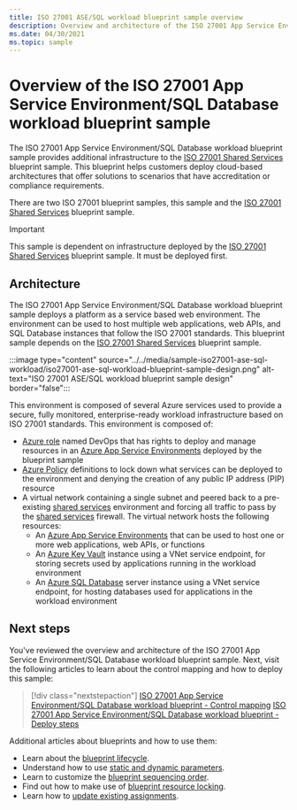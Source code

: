 ```yaml
---
title: ISO 27001 ASE/SQL workload blueprint sample overview
description: Overview and architecture of the ISO 27001 App Service Environment/SQL Database workload blueprint sample.
ms.date: 04/30/2021
ms.topic: sample
---
```

# Overview of the ISO 27001 App Service Environment/SQL Database workload blueprint sample

The ISO 27001 App Service Environment/SQL Database workload blueprint sample provides additional
infrastructure to the [ISO 27001 Shared Services](../iso27001-shared/index.md) blueprint sample.
This blueprint helps customers deploy cloud-based architectures that offer solutions to scenarios
that have accreditation or compliance requirements.

There are two ISO 27001 blueprint samples, this sample and the [ISO 27001 Shared
Services](../iso27001-shared/index.md) blueprint sample.

> [!IMPORTANT]
> This sample is dependent on infrastructure deployed by the [ISO 27001 Shared Services](../iso27001-shared/index.md)
> blueprint sample. It must be deployed first.

## Architecture

The ISO 27001 App Service Environment/SQL Database workload blueprint sample deploys a platform as
a service based web environment. The environment can be used to host multiple web applications, web
APIs, and SQL Database instances that follow the ISO 27001 standards. This blueprint sample depends
on the [ISO 27001 Shared Services](../iso27001-shared/index.md) blueprint sample.

:::image type="content" source="../../media/sample-iso27001-ase-sql-workload/iso27001-ase-sql-workload-blueprint-sample-design.png" alt-text="ISO 27001 ASE/SQL workload blueprint sample design" border="false":::

This environment is composed of several Azure services used to provide a secure, fully monitored,
enterprise-ready workload infrastructure based on ISO 27001 standards. This environment is
composed of:

- [Azure role](../../../../role-based-access-control/overview.md) named DevOps that has rights to
  deploy and manage resources in an
  [Azure App Service Environments](../../../../app-service/environment/intro.md) deployed by the
  blueprint sample
- [Azure Policy](../../../policy/overview.md) definitions to lock down what services can be deployed
  to the environment and denying the creation of any public IP address (PIP) resource
- A virtual network containing a single subnet and peered back to a pre-existing
  [shared services](../iso27001-shared/index.md) environment and forcing all traffic to pass by the
  [shared services](../iso27001-shared/index.md) firewall. The virtual network hosts the following
  resources:
  - An [Azure App Service Environments](../../../../app-service/environment/intro.md) that can be
    used to host one or more web applications, web APIs, or functions
  - An [Azure Key Vault](../../../../key-vault/general/overview.md) instance using a VNet service
    endpoint, for storing secrets used by applications running in the workload environment
  - An [Azure SQL Database](../../../../azure-sql/database/sql-database-paas-overview.md) server
    instance using a VNet service endpoint, for hosting databases used for applications in the
    workload environment

## Next steps

You've reviewed the overview and architecture of the ISO 27001 App Service Environment/SQL Database
workload blueprint sample. Next, visit the following articles to learn about the control mapping
and how to deploy this sample:

> [!div class="nextstepaction"]
> [ISO 27001 App Service Environment/SQL Database workload blueprint - Control mapping](./control-mapping.md)
> [ISO 27001 App Service Environment/SQL Database workload blueprint - Deploy steps](./deploy.md)

Additional articles about blueprints and how to use them:

- Learn about the [blueprint lifecycle](../../concepts/lifecycle.md).
- Understand how to use [static and dynamic parameters](../../concepts/parameters.md).
- Learn to customize the [blueprint sequencing order](../../concepts/sequencing-order.md).
- Find out how to make use of [blueprint resource locking](../../concepts/resource-locking.md).
- Learn how to [update existing assignments](../../how-to/update-existing-assignments.md).

